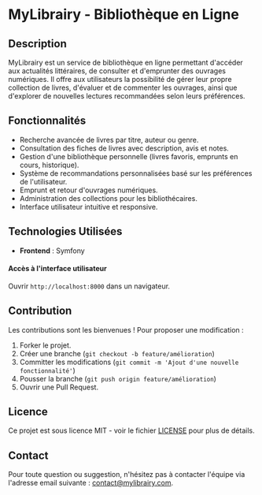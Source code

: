 # MyLibrairy - Bibliothèque en Ligne

## Description
MyLibrairy est un service de bibliothèque en ligne permettant d'accéder aux actualités littéraires, de consulter et d'emprunter des ouvrages numériques. Il offre aux utilisateurs la possibilité de gérer leur propre collection de livres, d'évaluer et de commenter les ouvrages, ainsi que d'explorer de nouvelles lectures recommandées selon leurs préférences.

## Fonctionnalités
- Recherche avancée de livres par titre, auteur ou genre.
- Consultation des fiches de livres avec description, avis et notes.
- Gestion d'une bibliothèque personnelle (livres favoris, emprunts en cours, historique).
- Système de recommandations personnalisées basé sur les préférences de l'utilisateur.
- Emprunt et retour d'ouvrages numériques.
- Administration des collections pour les bibliothécaires.
- Interface utilisateur intuitive et responsive.

## Technologies Utilisées
- **Frontend** : Symfony


#### Accès à l'interface utilisateur
Ouvrir `http://localhost:8000` dans un navigateur.

## Contribution
Les contributions sont les bienvenues ! Pour proposer une modification :
1. Forker le projet.
2. Créer une branche (`git checkout -b feature/amélioration`)
3. Committer les modifications (`git commit -m 'Ajout d'une nouvelle fonctionnalité'`)
4. Pousser la branche (`git push origin feature/amélioration`)
5. Ouvrir une Pull Request.

## Licence
Ce projet est sous licence MIT - voir le fichier [LICENSE](LICENSE) pour plus de détails.

## Contact
Pour toute question ou suggestion, n'hésitez pas à contacter l'équipe via l'adresse email suivante : contact@mylibrairy.com.